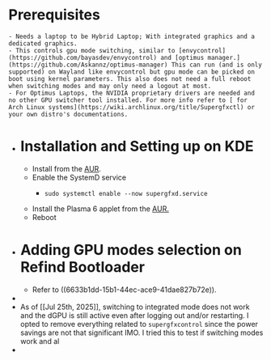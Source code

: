 # Prerequisites
	- Needs a laptop to be Hybrid Laptop; With integrated graphics and a dedicated graphics.
	- This controls gpu mode switching, similar to [envycontrol](https://github.com/bayasdev/envycontrol) and [optimus manager.](https://github.com/Askannz/optimus-manager) This can run (and is only supported) on Wayland like envycontrol but gpu mode can be picked on boot using kernel parameters. This also does not need a full reboot when switching modes and may only need a logout at most.
	- For Optimus Laptops, the NVIDIA proprietary drivers are needed and no other GPU switcher tool installed. For more info refer to [ for Arch Linux systems](https://wiki.archlinux.org/title/Supergfxctl) or your own distro's documentations.
- # Installation and Setting up on KDE
	- Install from the [AUR](https://aur.archlinux.org/packages/supergfxctl/).
	- Enable the SystemD service
		- ```
		  sudo systemctl enable --now supergfxd.service
		  ```
	- Install the Plasma 6 applet from the [AUR.](https://aur.archlinux.org/packages/plasma6-applets-supergfxctl/)
	- Reboot
- # Adding GPU modes selection on Refind Bootloader
	- Refer to ((6633b1dd-15b1-44ec-ace9-41dae827b72e)).
-
- As of [[Jul 25th, 2025]], switching to integrated mode does not work and the dGPU is still active even after logging out and/or restarting. I opted to remove everything related to `supergfxcontrol` since the power savings are not that significant IMO. I tried this to test if switching modes work and al
-